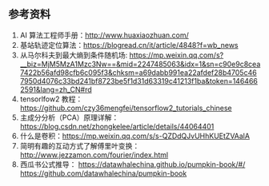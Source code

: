 ## 参考资料
1. AI 算法工程师手册：http://www.huaxiaozhuan.com/
2. 基站轨迹定位算法：https://blogread.cn/it/article/4848?f=wb_news
3. 从马尔科夫到最大熵到条件随机场: https://mp.weixin.qq.com/s?__biz=MjM5MzA1Mzc3Nw==&mid=2247485063&idx=1&sn=c90e9c8cea7422b56afd98cfb6c095f3&chksm=a69dabb991ea22afdef28b4705c467950d4076c33bd241bf8723be5f1d31d63319c41213f1ba&token=1464662591&lang=zh_CN#rd
4. tensorlfow2 教程：https://github.com/czy36mengfei/tensorflow2_tutorials_chinese
5. 主成分分析（PCA）原理详解：https://blog.csdn.net/zhongkelee/article/details/44064401
6. 什么是卷积：https://mp.weixin.qq.com/s/s-QZDdQJvUHhKUEtZVAalA
7. 简明有趣的互动方式了解傅里叶变换：http://www.jezzamon.com/fourier/index.html
8. 西瓜书公式推导：
	https://datawhalechina.github.io/pumpkin-book/#/
	https://github.com/datawhalechina/pumpkin-book